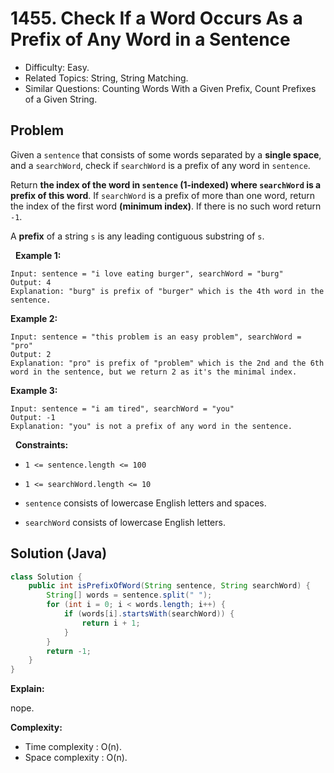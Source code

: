 # 1455. Check If a Word Occurs As a Prefix of Any Word in a Sentence

- Difficulty: Easy.
- Related Topics: String, String Matching.
- Similar Questions: Counting Words With a Given Prefix, Count Prefixes of a Given String.

## Problem

Given a ```sentence``` that consists of some words separated by a **single space**, and a ```searchWord```, check if ```searchWord``` is a prefix of any word in ```sentence```.

Return **the index of the word in **```sentence```** (**1-indexed**) where **```searchWord```** is a prefix of this word**. If ```searchWord``` is a prefix of more than one word, return the index of the first word **(minimum index)**. If there is no such word return ```-1```.

A **prefix** of a string ```s``` is any leading contiguous substring of ```s```.

 
**Example 1:**

```
Input: sentence = "i love eating burger", searchWord = "burg"
Output: 4
Explanation: "burg" is prefix of "burger" which is the 4th word in the sentence.
```

**Example 2:**

```
Input: sentence = "this problem is an easy problem", searchWord = "pro"
Output: 2
Explanation: "pro" is prefix of "problem" which is the 2nd and the 6th word in the sentence, but we return 2 as it's the minimal index.
```

**Example 3:**

```
Input: sentence = "i am tired", searchWord = "you"
Output: -1
Explanation: "you" is not a prefix of any word in the sentence.
```

 
**Constraints:**


	
- ```1 <= sentence.length <= 100```
	
- ```1 <= searchWord.length <= 10```
	
- ```sentence``` consists of lowercase English letters and spaces.
	
- ```searchWord``` consists of lowercase English letters.



## Solution (Java)

```java
class Solution {
    public int isPrefixOfWord(String sentence, String searchWord) {
        String[] words = sentence.split(" ");
        for (int i = 0; i < words.length; i++) {
            if (words[i].startsWith(searchWord)) {
                return i + 1;
            }
        }
        return -1;
    }
}
```

**Explain:**

nope.

**Complexity:**

* Time complexity : O(n).
* Space complexity : O(n).
